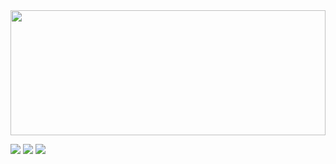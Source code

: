 

<!--
**Prateek93a/Prateek93a** is a ✨ _special_ ✨ repository because its `README.md` (this file) appears on your GitHub profile.

Here are some ideas to get you started:

- 🔭 I’m currently working on ...
- 🌱 I’m currently learning ...
- 👯 I’m looking to collaborate on ...
- 🤔 I’m looking for help with ...
- 💬 Ask me about ...
- 📫 How to reach me: ...
- 😄 Pronouns: ...
- ⚡ Fun fact: ...
-  https://user-images.githubusercontent.com/44807945/115950257-c7268580-a4f7-11eb-9f29-263fbf3a9948.png
Me after learning linux commands:

Now I am become rm -rf *, destroyer of worlds
-->

<img align="center" width="100%" height="200" src="https://assets.amuniversal.com/4b9def60e14e0137cc29005056a9545d"> 
<!--  <img align="center" width="100%" height="200" src="https://imgs.xkcd.com/comics/cautionary.png">-->

[![](https://img.icons8.com/color/32/000000/linkedin.png)](https://www.linkedin.com/in/prateek-jain-339370169/)
[![](https://img.icons8.com/color/32/000000/twitter.png)](https://twitter.com/prateek93a)
[![](https://img.icons8.com/plasticine/32/000000/gmail.png)](mailto:prateek93a@gmail.com?Subject=From_GitHub)

